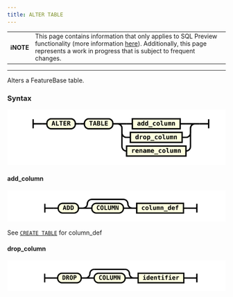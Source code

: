 ```yaml
---
title: ALTER TABLE
---
```


| | |
|-|-|
| **ℹ️NOTE** | This page contains information that only applies to SQL Preview functionality (more information [here](/reference/data-querying-ref/sql/sql-overview)). Additionally, this page represents a work in progress that is subject to frequent changes. |

---



Alters a FeatureBase table.

### Syntax

![expr](/img/sql/alter_table_stmt.svg)

#### add_column

![expr](/img/sql/add_column.svg)

See [`CREATE TABLE`](/reference/data-querying-ref/sql/sql-create-table) for column_def

#### drop_column

![expr](/img/sql/drop_column.svg)

